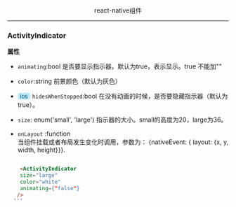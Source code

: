<center>react-native组件</center>


<style>
.platform {
    background-color: #bdebff;
    color: #025268;
    border-radius: 5px;
    margin-right: 5px;
    padding: 0 5px;
    font-size: 13px;
    font-weight: normal;
    -moz-user-select: none;
    -ms-user-select: none;
    -o-user-select: none;
    -webkit-user-select: none;
    user-select: none;

}
</style>
--------------------------
### ActivityIndicator

**属性**

-  `animating`:bool
  是否要显示指示器，默认为true，表示显示。true 不能加""

-  `color`:string
    前景颜色（默认为灰色）

-   <span class="platform">ios</span>`hidesWhenStopped`:bool
    在没有动画的时候，是否要隐藏指示器（默认为true）。

-   `size`: enum('small', 'large')
    指示器的大小。small的高度为20，large为36。
-   `onLayout` :function   
    当组件挂载或者布局发生变化时调用，参数为：
    {nativeEvent: { layout: {x, y, width, height}}}.
  ```html

      <ActivityIndicator
      size="large"
      color="white"
      animating={"false"}
     />
    ```
